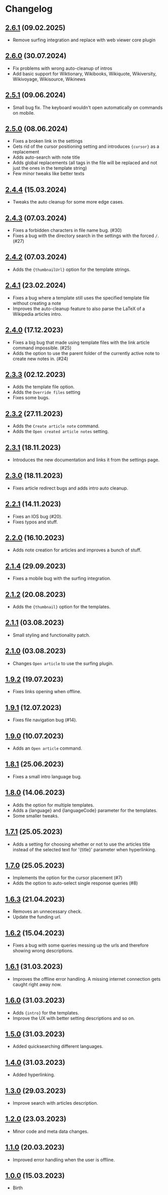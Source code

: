 # Changelog

## [2.6.1](https://github.com/StrangeGirlMurph/obsidian-wikipedia-search/releases/tag/2.6.1) (09.02.2025)

- Remove surfing integration and replace with web viewer core plugin

## [2.6.0](https://github.com/StrangeGirlMurph/obsidian-wikipedia-search/releases/tag/2.6.0) (30.07.2024)

- Fix problems with wrong auto-cleanup of intros
- Add basic support for Wiktionary, Wikibooks, Wikiquote, Wikiversity, Wikivoyage, Wikisource, Wikinews 

## [2.5.1](https://github.com/StrangeGirlMurph/obsidian-wikipedia-search/releases/tag/2.5.1) (09.06.2024)

- Small bug fix. The keyboard wouldn't open automatically on commands on mobile.

## [2.5.0](https://github.com/StrangeGirlMurph/obsidian-wikipedia-search/releases/tag/2.5.0) (08.06.2024)

- Fixes a broken link in the settings
- Gets rid of the cursor positioning setting and introduces `{cursor}` as a replacement
- Adds auto-search with note title
- Adds global replacements (all tags in the file will be replaced and not just the ones in the template string)
- Few minor tweaks like better texts

## [2.4.4](https://github.com/StrangeGirlMurph/obsidian-wikipedia-search/releases/tag/2.4.4) (15.03.2024)

- Tweaks the auto cleanup for some more edge cases.

## [2.4.3](https://github.com/StrangeGirlMurph/obsidian-wikipedia-search/releases/tag/2.4.3) (07.03.2024)

- Fixes a forbidden characters in file name bug. (#30)
- Fixes a bug with the directory search in the settings with the forced `/`. (#27)

## [2.4.2](https://github.com/StrangeGirlMurph/obsidian-wikipedia-search/releases/tag/2.4.2) (07.03.2024)

- Adds the `{thumbnailUrl}` option for the template strings.

## [2.4.1](https://github.com/StrangeGirlMurph/obsidian-wikipedia-search/releases/tag/2.4.1) (23.02.2024)

- Fixes a bug where a template still uses the specified template file without creating a note
- Improves the auto-cleanup feature to also parse the LaTeX of a Wikipedia articles intro.

## [2.4.0](https://github.com/StrangeGirlMurph/obsidian-wikipedia-search/releases/tag/2.4.0) (17.12.2023)

- Fixes a big bug that made using template files with the link article command impossible. (#25)
- Adds the option to use the parent folder of the currently active note to create new notes in. (#24)

## [2.3.3](https://github.com/StrangeGirlMurph/obsidian-wikipedia-search/releases/tag/2.3.3) (02.12.2023)

- Adds the template file option.
- Adds the `Override files` setting
- Fixes some bugs.

## [2.3.2](https://github.com/StrangeGirlMurph/obsidian-wikipedia-search/releases/tag/2.3.2) (27.11.2023)

- Adds the `Create article note` command.
- Adds the `Open created article notes` setting.

## [2.3.1](https://github.com/StrangeGirlMurph/obsidian-wikipedia-search/releases/tag/2.3.1) (18.11.2023)

- Introduces the new documentation and links it from the settings page.

## [2.3.0](https://github.com/StrangeGirlMurph/obsidian-wikipedia-search/releases/tag/2.3.0) (18.11.2023)

- Fixes article redirect bugs and adds intro auto cleanup.

## [2.2.1](https://github.com/StrangeGirlMurph/obsidian-wikipedia-search/releases/tag/2.2.1) (14.11.2023)

- Fixes an IOS bug (#20).
- Fixes typos and stuff.

## [2.2.0](https://github.com/StrangeGirlMurph/obsidian-wikipedia-search/releases/tag/2.2.0) (16.10.2023)

- Adds note creation for articles and improves a bunch of stuff.

## [2.1.4](https://github.com/StrangeGirlMurph/obsidian-wikipedia-search/releases/tag/2.1.4) (29.09.2023)

- Fixes a mobile bug with the surfing integration.

## [2.1.2](https://github.com/StrangeGirlMurph/obsidian-wikipedia-search/releases/tag/2.1.2) (20.08.2023)

- Adds the `{thumbnail}` option for the templates.

## [2.1.1](https://github.com/StrangeGirlMurph/obsidian-wikipedia-search/releases/tag/2.1.1) (03.08.2023)

- Small styling and functionality patch.

## [2.1.0](https://github.com/StrangeGirlMurph/obsidian-wikipedia-search/releases/tag/2.1.0) (03.08.2023)

- Changes `Open article` to use the surfing plugin.

## [1.9.2](https://github.com/StrangeGirlMurph/obsidian-wikipedia-search/releases/tag/1.9.2) (19.07.2023)

- Fixes links opening when offline.

## [1.9.1](https://github.com/StrangeGirlMurph/obsidian-wikipedia-search/releases/tag/1.9.1) (12.07.2023)

- Fixes file navigation bug (#14).

## [1.9.0](https://github.com/StrangeGirlMurph/obsidian-wikipedia-search/releases/tag/1.9.0) (10.07.2023)

- Adds an `Open article` command.

## [1.8.1](https://github.com/StrangeGirlMurph/obsidian-wikipedia-search/releases/tag/1.8.1) (25.06.2023)

- Fixes a small intro language bug.

## [1.8.0](https://github.com/StrangeGirlMurph/obsidian-wikipedia-search/releases/tag/1.8.0) (14.06.2023)

- Adds the option for multiple templates.
- Adds a {language} and {languageCode} parameter for the templates.
- Some smaller tweaks.

## [1.7.1](https://github.com/StrangeGirlMurph/obsidian-wikipedia-search/releases/tag/1.7.1) (25.05.2023)

- Adds a setting for choosing whether or not to use the articles title instead of the selected text for '{title}' parameter when hyperlinking.

## [1.7.0](https://github.com/StrangeGirlMurph/obsidian-wikipedia-search/releases/tag/1.7.0) (25.05.2023)

- Implements the option for the cursor placement (#7)
- Adds the option to auto-select single response queries (#8)

## [1.6.3](https://github.com/StrangeGirlMurph/obsidian-wikipedia-search/releases/tag/1.6.3) (21.04.2023)

- Removes an unnecessary check.
- Update the funding url.

## [1.6.2](https://github.com/StrangeGirlMurph/obsidian-wikipedia-search/releases/tag/1.6.2) (15.04.2023)

- Fixes a bug with some queries messing up the urls and therefore showing wrong descriptions.

## [1.6.1](https://github.com/StrangeGirlMurph/obsidian-wikipedia-search/releases/tag/1.6.1) (31.03.2023)

- Improves the offline error handling. A missing internet connection gets caught right away now.

## [1.6.0](https://github.com/StrangeGirlMurph/obsidian-wikipedia-search/releases/tag/1.6.0) (31.03.2023)

- Adds `{intro}` for the templates.
- Improve the UX with better setting descriptions and so on.

## [1.5.0](https://github.com/StrangeGirlMurph/obsidian-wikipedia-search/releases/tag/1.5.0) (31.03.2023)

- Added quicksearching different languages.

## [1.4.0](https://github.com/StrangeGirlMurph/obsidian-wikipedia-search/releases/tag/1.4.0) (31.03.2023)

- Added hyperlinking.

## [1.3.0](https://github.com/StrangeGirlMurph/obsidian-wikipedia-search/releases/tag/1.3.0) (29.03.2023)

- Improve search with articles description.

## [1.2.0](https://github.com/StrangeGirlMurph/obsidian-wikipedia-search/releases/tag/1.2.0) (23.03.2023)

- Minor code and meta data changes.

## [1.1.0](https://github.com/StrangeGirlMurph/obsidian-wikipedia-search/releases/tag/1.1.0) (20.03.2023)

- Improved error handling when the user is offline.

## [1.0.0](https://github.com/StrangeGirlMurph/obsidian-wikipedia-search/releases/tag/1.0.0) (15.03.2023)

- Birth
